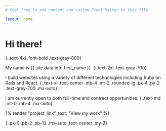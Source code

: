 ```yaml
---
# Feel free to add content and custom Front Matter to this file.

layout: home
---
```


# Hi there!
{:.text-4xl .font-bold .text-gray-800}

My name is {{ site.data.info.first_name }}.
{:.text-2xl .text-gray-700}

I build websites using a variety of different technologies including Ruby on Rails and React.
{:.text-xl .text-center .mb-4 .mt-2 .rounded-lg .px-4 .py-2 .text-gray-700 .mx-auto}

I am currently open to both full-time and contract opportunities.
{:.text-md .mt-0 .mb-4 .mx-auto}

<p>
  {% render "project_link", text: "View my work" %}
</p>
{:.px-0 .pb-2 .pb-12 .mx-auto .text-center .my-2}

